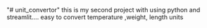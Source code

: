 "# unit_convertor" 
this is my second project with using python and streamlit....
easy to convert temperature ,weight, length units
